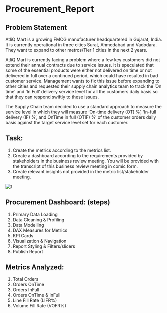 # Procurement_Report

## Problem Statement
AtliQ Mart is a growing FMCG manufacturer headquartered in Gujarat, India. It is currently operational in three cities Surat, Ahmedabad and Vadodara. They want to expand to other metros/Tier 1 cities in the next 2 years.

AtliQ Mart is currently facing a problem where a few key customers did not extend their annual contracts due to service issues. It is speculated that some of the essential products were either not delivered on time or not delivered in full over a continued period, which could have resulted in bad customer service. Management wants to fix this issue before expanding to other cities and requested their supply chain analytics team to track the ’On time’ and ‘In Full’ delivery service level for all the customers daily basis so that they can respond swiftly to these issues.

The Supply Chain team decided to use a standard approach to measure the service level in which they will measure ‘On-time delivery (OT) %’, ‘In-full delivery (IF) %’, and OnTime in full (OTIF) %’ of the customer orders daily basis against the target service level set for each customer.

## Task:

1. Create the metrics according to the metrics list.
2. Create a dashboard according to the requirements provided by stakeholders in the business review meeting. You will be provided with the transcript of this business review meeting in comic form.
3. Create relevant insights not provided in the metric list/stakeholder meeting.


![1](https://github.com/RahulBhanushali0809/Procurement_Report/assets/109872141/2bab61c1-652d-45a1-9e2e-19ed4af4a289)

## Procurement Dashboard: (steps)
1. Primary Data Loading
2. Data Cleaning & Profiling
3. Data Modelling
4. DAX Measures for Metrics
5. KPI Cards
6. Visualization & Navigation
7. Report Styling & Filters/slicers
8. Publish Report

## Metrics Analyzed:
1. Total Orders
2. Orders OnTime
3. Orders InFull
4. Orders OnTime & InFull
5. Line Fill Rate (LIFR%)
6. Volume Fill Rate (VOFR%)
